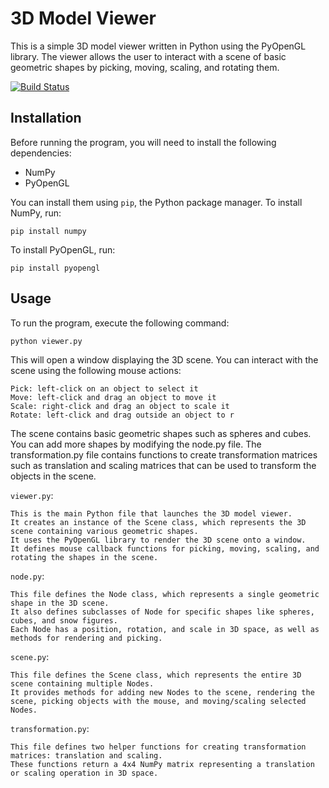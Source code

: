 # 3D Model Viewer

This is a simple 3D model viewer written in Python using the PyOpenGL library. The viewer allows the user to interact with a scene of basic geometric shapes by picking, moving, scaling, and rotating them.

[![Build Status](https://travis-ci.org/joemccann/dillinger.svg?branch=master)](https://travis-ci.org/joemccann/dillinger)

## Installation

Before running the program, you will need to install the following dependencies:

- NumPy
- PyOpenGL

You can install them using `pip`, the Python package manager. To install NumPy, run:

```
pip install numpy
```

To install PyOpenGL, run:

```
pip install pyopengl
```




## Usage

To run the program, execute the following command:

```
python viewer.py
```

This will open a window displaying the 3D scene. You can interact with the scene using the following mouse actions:

    Pick: left-click on an object to select it
    Move: left-click and drag an object to move it
    Scale: right-click and drag an object to scale it
    Rotate: left-click and drag outside an object to r


The scene contains basic geometric shapes such as spheres and cubes. You can add more shapes by modifying the node.py file. The transformation.py file contains functions to create transformation matrices such as translation and scaling matrices that can be used to transform the objects in the scene.    


`viewer.py`:

    This is the main Python file that launches the 3D model viewer.
    It creates an instance of the Scene class, which represents the 3D scene containing various geometric shapes.
    It uses the PyOpenGL library to render the 3D scene onto a window.
    It defines mouse callback functions for picking, moving, scaling, and rotating the shapes in the scene.

`node.py`:

    This file defines the Node class, which represents a single geometric shape in the 3D scene.
    It also defines subclasses of Node for specific shapes like spheres, cubes, and snow figures.
    Each Node has a position, rotation, and scale in 3D space, as well as methods for rendering and picking.

`scene.py`:

    This file defines the Scene class, which represents the entire 3D scene containing multiple Nodes.
    It provides methods for adding new Nodes to the scene, rendering the scene, picking objects with the mouse, and moving/scaling selected Nodes.

`transformation.py`:

    This file defines two helper functions for creating transformation matrices: translation and scaling.
    These functions return a 4x4 NumPy matrix representing a translation or scaling operation in 3D space.
